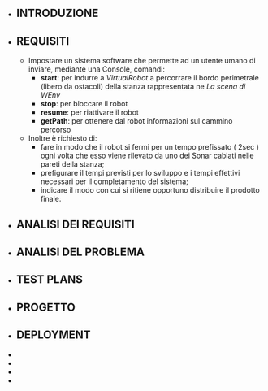 - ## INTRODUZIONE
- ## REQUISITI
	- Impostare un sistema software che permette ad un utente umano di inviare, mediante una Console, comandi:
		- **start**: per indurre a *VirtualRobot* a percorrare il bordo perimetrale (libero da ostacoli) della stanza rappresentata ne *La scena di WEnv*
		- **stop**: per bloccare il robot
		- **resume**: per riattivare il robot
		- **getPath**: per ottenere dal robot informazioni sul cammino percorso
	- Inoltre è richiesto di:
		- fare in modo che il robot si fermi per un tempo prefissato ( 2sec ) ogni volta che esso viene rilevato da uno dei Sonar cablati nelle pareti della stanza;
		- prefigurare il tempi previsti per lo sviluppo e i tempi effettivi necessari per il completamento del sistema;
		- indicare il modo con cui si ritiene opportuno distribuire il prodotto finale.
- ## ANALISI DEI REQUISITI
- ## ANALISI DEL PROBLEMA
- ## TEST PLANS
- ## PROGETTO
- ## DEPLOYMENT
-
-
-
-